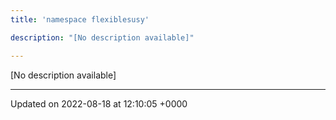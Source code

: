 ```yaml
---
title: 'namespace flexiblesusy'

description: "[No description available]"

---
```







[No description available]






-------------------------------

Updated on 2022-08-18 at 12:10:05 +0000